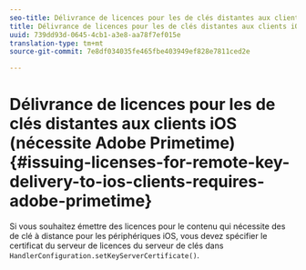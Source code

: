 ```yaml
---
seo-title: Délivrance de licences pour les de clés distantes aux clients iOS (nécessite Adobe Primetime)
title: Délivrance de licences pour les de clés distantes aux clients iOS (nécessite Adobe Primetime)
uuid: 739dd93d-0645-4cb1-a3e8-aa78f7ef015e
translation-type: tm+mt
source-git-commit: 7e8df034035fe465fbe403949ef828e7811ced2e

---
```



# Délivrance de licences pour les de clés distantes aux clients iOS (nécessite Adobe Primetime){#issuing-licenses-for-remote-key-delivery-to-ios-clients-requires-adobe-primetime}

Si vous souhaitez émettre des licences pour le contenu qui nécessite des  de clé à distance pour les périphériques iOS, vous devez spécifier le certificat du serveur de licences du serveur de clés dans `HandlerConfiguration.setKeyServerCertificate()`.
